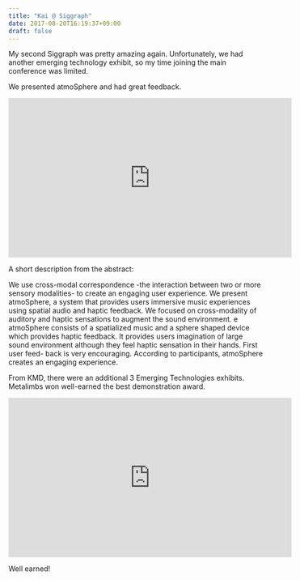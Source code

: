 ```yaml
---
title: "Kai @ Siggraph"
date: 2017-08-20T16:19:37+09:00
draft: false
---
```


My second Siggraph was pretty amazing again. Unfortunately, we had another
emerging technology exhibit, so my time joining the main conference was limited.
<!--more-->

We presented atmoSphere and had great feedback.

<iframe width="560" height="315" src="https://www.youtube.com/embed/MkhkAKMhq2U" frameborder="0" allowfullscreen></iframe>


A short description from the abstract:

We use cross-modal correspondence -the interaction between two or more sensory modalities- to create an engaging user experience. We present atmoSphere, a system that provides users immersive music experiences using spatial audio and haptic feedback. We focused on cross-modality of auditory and haptic sensations to augment the sound environment.  e atmoSphere consists of a spatialized music and a sphere shaped device which provides haptic feedback. It provides users imagination of large sound environment although they feel haptic sensation in their hands. First user feed- back is very encouraging. According to participants, atmoSphere creates an engaging experience.


From KMD, there were an additional 3 Emerging Technologies exhibits.
Metalimbs won well-earned the best demonstration award.

<iframe width="560" height="315" src="https://www.youtube.com/embed/NIuIiI5mVhI" frameborder="0" allowfullscreen></iframe>


  Well earned!
